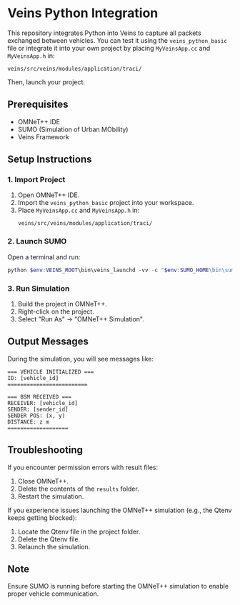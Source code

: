 # Veins Python Integration
This repository integrates Python into Veins to capture all packets exchanged between vehicles. You can test it using the `veins_python_basic` file or integrate it into your own project by placing `MyVeinsApp.cc` and `MyVeinsApp.h` in:
```
veins/src/veins/modules/application/traci/
```
Then, launch your project.

## Prerequisites
- OMNeT++ IDE
- SUMO (Simulation of Urban MObility)
- Veins Framework

## Setup Instructions

### 1. Import Project
1. Open OMNeT++ IDE.
2. Import the `veins_python_basic` project into your workspace.
3. Place `MyVeinsApp.cc` and `MyVeinsApp.h` in:
   ```
   veins/src/veins/modules/application/traci/
   ```

### 2. Launch SUMO
Open a terminal and run:
```powershell
python $env:VEINS_ROOT\bin\veins_launchd -vv -c "$env:SUMO_HOME\bin\sumo.exe"
```

### 3. Run Simulation
1. Build the project in OMNeT++.
2. Right-click on the project.
3. Select "Run As" -> "OMNeT++ Simulation".

## Output Messages
During the simulation, you will see messages like:
```
=== VEHICLE INITIALIZED ===
ID: [vehicle_id]
=========================

=== BSM RECEIVED ===
RECEIVER: [vehicle_id]
SENDER: [sender_id]
SENDER POS: (x, y)
DISTANCE: z m
===================
```

## Troubleshooting
If you encounter permission errors with result files:
1. Close OMNeT++.
2. Delete the contents of the `results` folder.
3. Restart the simulation.

If you experience issues launching the OMNeT++ simulation (e.g., the Qtenv keeps getting blocked):
1. Locate the Qtenv file in the project folder.
2. Delete the Qtenv file.
3. Relaunch the simulation.

## Note
Ensure SUMO is running before starting the OMNeT++ simulation to enable proper vehicle communication.